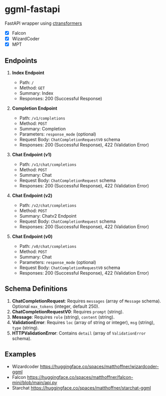 # ggml-fastapi

FastAPI wrapper using [ctransformers](https://github.com/marella/ctransformers)

* [x] Falcon
* [x] WizardCoder
* [x] MPT

## Endpoints
1. **Index Endpoint**
   - Path: `/`
   - Method: `GET`
   - Summary: Index
   - Responses: 200 (Successful Response)

2. **Completion Endpoint**
   - Path: `/v1/completions`
   - Method: `POST`
   - Summary: Completion
   - Parameters: `response_mode` (optional)
   - Request Body: `ChatCompletionRequestV0` schema
   - Responses: 200 (Successful Response), 422 (Validation Error)

3. **Chat Endpoint (v1)**
   - Path: `/v1/chat/completions`
   - Method: `POST`
   - Summary: Chat
   - Request Body: `ChatCompletionRequest` schema
   - Responses: 200 (Successful Response), 422 (Validation Error)

4. **Chat Endpoint (v2)**
   - Path: `/v2/chat/completions`
   - Method: `POST`
   - Summary: Chatv2 Endpoint
   - Request Body: `ChatCompletionRequest` schema
   - Responses: 200 (Successful Response), 422 (Validation Error)

5. **Chat Endpoint (v0)**
   - Path: `/v0/chat/completions`
   - Method: `POST`
   - Summary: Chat
   - Parameters: `response_mode` (optional)
   - Request Body: `ChatCompletionRequestV0` schema
   - Responses: 200 (Successful Response), 422 (Validation Error)

## Schema Definitions
1. **ChatCompletionRequest**: Requires `messages` (array of `Message` schema). Optional `max_tokens` (integer, default 250).
2. **ChatCompletionRequestV0**: Requires `prompt` (string).
3. **Message**: Requires `role` (string), `content` (string).
4. **ValidationError**: Requires `loc` (array of string or integer), `msg` (string), `type` (string).
5. **HTTPValidationError**: Contains `detail` (array of `ValidationError` schema).


## Examples

* Wizardcoder https://huggingface.co/spaces/matthoffner/wizardcoder-ggml
* Falcon https://huggingface.co/spaces/matthoffner/falcon-mini/blob/main/api.py
* Starchat https://huggingface.co/spaces/matthoffner/starchat-ggml
